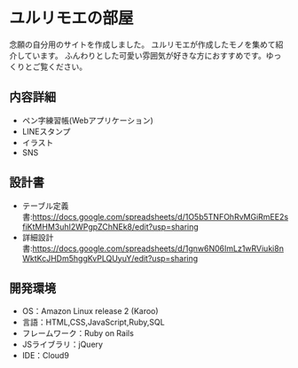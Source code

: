 # ユルリモエの部屋

念願の自分用のサイトを作成しました。
ユルリモエが作成したモノを集めて紹介しています。
ふんわりとした可愛い雰囲気が好きな方におすすめです。ゆっくりとご覧ください。

## 内容詳細
* ペン字練習帳(Webアプリケーション)
* LINEスタンプ
* イラスト
* SNS

## 設計書
* テーブル定義書:https://docs.google.com/spreadsheets/d/1O5b5TNFOhRvMGiRmEE2sfiKtMHM3uhI2WPgpZChNEk8/edit?usp=sharing
* 詳細設計書:https://docs.google.com/spreadsheets/d/1gnw6N06ImLz1wRViuki8nWktKcJHDm5hggKvPLQUyuY/edit?usp=sharing

## 開発環境
- OS：Amazon Linux release 2 (Karoo)
- 言語：HTML,CSS,JavaScript,Ruby,SQL
- フレームワーク：Ruby on Rails
- JSライブラリ：jQuery
- IDE：Cloud9
